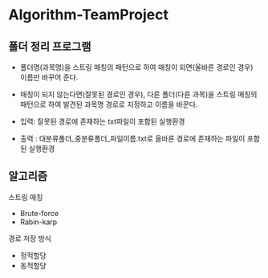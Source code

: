 # Algorithm-TeamProject

## 폴더 정리 프로그램


- 폴더명(과목명)을 스트링 매칭의 패턴으로 하여 매칭이 되면(올바른 경로인 경우) 이름만 바꾸어 준다.

- 매칭이 되지 않는다면(잘못된 경로인 경우), 다른 폴더(다른 과목)을 스트링 매칭의 패턴으로 하여 발견된 과목명 경로로 지정하고 이름을 바꾼다.

- 입력: 잘못된 경로에 존재하는 txt파일이 포함된 실행환경

- 출력 : 대분류폴더_중분류폴더_파일이름.txt로 올바른 경로에 존재하는 파일이 포함된 실행환경





## 알고리즘


스트링 매칭

- Brute-force
- Rabin-karp


경로 저장 방식

- 정적할당
- 동적할당
